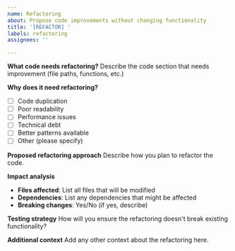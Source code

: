 ```yaml
---
name: Refactoring
about: Propose code improvements without changing functionality
title: '[REFACTOR] '
labels: refactoring
assignees: ''

---
```


**What code needs refactoring?**
Describe the code section that needs improvement (file paths, functions, etc.)

**Why does it need refactoring?**
- [ ] Code duplication
- [ ] Poor readability
- [ ] Performance issues
- [ ] Technical debt
- [ ] Better patterns available
- [ ] Other (please specify)

**Proposed refactoring approach**
Describe how you plan to refactor the code.

**Impact analysis**
- **Files affected**: List all files that will be modified
- **Dependencies**: List any dependencies that might be affected
- **Breaking changes**: Yes/No (if yes, describe)

**Testing strategy**
How will you ensure the refactoring doesn't break existing functionality?

**Additional context**
Add any other context about the refactoring here.
